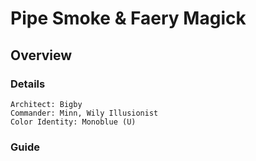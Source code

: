 # Pipe Smoke & Faery Magick
## Overview
### Details
```
Architect: Bigby
Commander: Minn, Wily Illusionist
Color Identity: Monoblue (U)
```

### Guide
